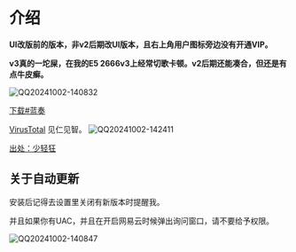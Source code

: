 # 介绍

**UI改版前的版本，非v2后期改UI版本，且右上角用户图标旁边没有开通VIP。**

**v3真的一坨屎，在我的E5 2666v3上经常切歌卡顿。v2后期还能凑合，但还是有点牛皮癣。**

![QQ20241002-140832](https://github.com/user-attachments/assets/d059cfb5-8672-4bd6-94c5-c693d6ea5571)

[下载#蓝奏](https://wwgy.lanzouo.com/iN8kU2bdv1kj)

[VirusTotal](https://www.virustotal.com/gui/file/639ae78bd358d28b8a188b8d26a8dc08425b5525be707b14116aa60aa16d1923?nocache=1) 见仁见智。
![QQ20241002-142411](https://github.com/user-attachments/assets/85aa7aef-3907-473d-adca-ea7c981b37bf)

[出处：少轻狂](https://www.flighty.cn/)

## 关于自动更新

安装后记得去设置里关闭有新版本时提醒我。

并且如果你有UAC，并且在开启网易云时候弹出询问窗口，请不要给予权限。

![QQ20241002-140847](https://github.com/user-attachments/assets/cb074327-3dc0-4820-8872-cbab276918ab)